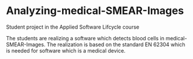 # Analyzing-medical-SMEAR-Images
Student project in the Applied Software Lifcycle course 

The students are realizing a software which detects blood cells in medical-SMEAR-Images. The realization is based on the standard EN 62304 which is needed
for software which is a medical device.
